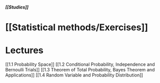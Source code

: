 ##### [[Studies]]
# [[Statistical methods/Exercises]]
# Lectures
[[1.1 Probability Space]]
[[1.2 Conditional Probability, Independence and Bernoulli Trials]]
[[1.3 Theorem of Total Probability, Bayes Theorem and Applications]]
[[1.4 Random Variable and Probability Distribution]]